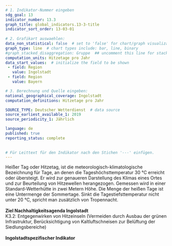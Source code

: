 ```yaml
---
# 1. Indikator-Nummer eingeben 
sdg_goal: 13 
indicator_number: 13.3
graph_title: global_indicators.13-3-title
indicator_sort_order: 13-03-01
 
# 2. Grafikart auswaehlen: 
data_non_statistical: false  # set to 'false' for chart/graph visualization 
graph_type: line  # chart types include: bar, line, binary 
#graph_stacked_disaggregation: Gruppe  ## uncomment this line for stacked bars. eplace 'Geschlecht' with the field of aggregation. 
computation_units: Hitzetage pro Jahr
data_start_values:  # initialize the field to be shown  
 - field: Region 
   value: Ingolstadt 
 - field: Region 
   value: Bayern 

# 3. Berechnung und Quelle eingeben: 
national_geographical_coverage: Ingolstadt 
computation_definitions: Hitzetage pro Jahr

SOURCE_TYPE: Deutscher Wetterdienst  # data source  
source_earliest_available_1: 2019
source_periodicity_1: Jährlich

language: de   
published: true 
reporting_status: complete
 
 
# Für Leittext für den Indikator nach den Stichen '---' einfügen. 
---
```

Heißer Tag oder Hitzetag, ist die meteorologisch-klimatologische Bezeichnung für Tage, an denen die Tageshöchsttemperatur 30 °C erreicht oder übersteigt. Er wird zur genaueren Darstellung des Klimas eines Ortes und zur Beurteilung von Hitzewellen herangezogen. Gemessen wird in einer Standard-Wetterhütte in zwei Metern Höhe. Die Menge der heißen Tage ist eine Untermenge der Sommertage. Sinkt die Tagestiefsttemperatur nicht unter 20 °C, spricht man zusätzlich von Tropennacht.<br>
<br>
<b>Ziel Nachhaltigkeitsagenda Ingolstadt</b><br>
K3.2: Entgegenwirken von Hitzeinseln (Vermeiden durch Ausbau der grünen Infrastruktur, Berücksichtigung von Kaltluftschneisen zur Belüftung der Siedlungsbereiche)<br>
<br>
<b>Ingolstadtspezifischer Indikator</b>
